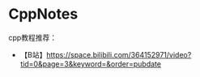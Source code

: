 # CppNotes

cpp教程推荐：

- 【B站】https://space.bilibili.com/364152971/video?tid=0&page=3&keyword=&order=pubdate
